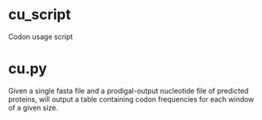 # cu\_script
Codon usage script

# cu.py
Given a single fasta file and a prodigal-output nucleotide file of predicted proteins, 
will output a table containing codon frequencies for each window of a given size. 
